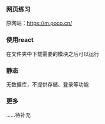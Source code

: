 ### 网页练习
原网站：https://m.poco.cn/

### 使用react
在文件夹中下载需要的模块之后可以运行

### 静态
无数据库，不提供存储、登录等功能

### 更多
……待补充
